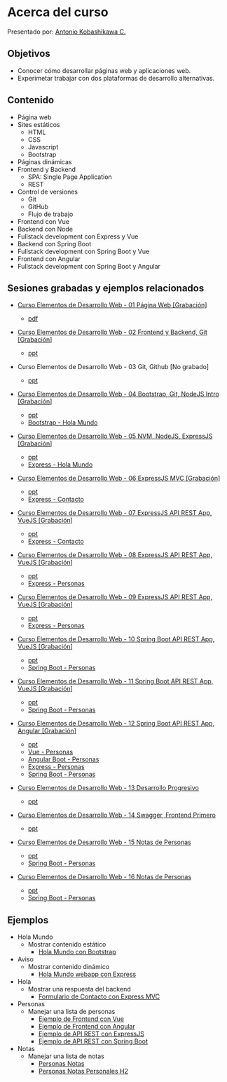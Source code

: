# Acerca del curso

Presentado por: [Antonio Kobashikawa C. ](mailto:akobashikawa@gmail.com?subject=%5BCurso%20Elementos%20de%20Desarrollo%20Web%5D&body=Hola)

## Objetivos

- Conocer cómo desarrollar páginas web y aplicaciones web.
- Experimetar trabajar con dos plataformas de desarrollo alternativas.

## Contenido

- Página web
- Sites estáticos
	- HTML
	- CSS
	- Javascript
	- Bootstrap
- Páginas dinámicas
- Frontend y Backend
	- SPA: Single Page Application
	- REST
- Control de versiones
	- Git
	- GitHub
	- Flujo de trabajo
- Frontend con Vue
- Backend con Node
- Fullstack development con Express y Vue
- Backend con Spring Boot
- Fullstack development con Spring Boot y Vue
- Frontend con Angular
- Fullstack development con Spring Boot y Angular

## Sesiones grabadas y ejemplos relacionados

- [Curso Elementos de Desarrollo Web - 01 Página Web [Grabación]](https://youtu.be/ncBT6u6dxAQ)  
	- [pdf](https://github.com/akobashikawa/curso-elementos-desarrollo-web/raw/master/ppt/Curso%20Elementos%20de%20Desarrollo%20Web%20-%20s1.pdf)

- [Curso Elementos de Desarrollo Web - 02 Frontend y Backend, Git [Grabación]](https://youtu.be/bV9Rdkax6JEQ)
	- [ppt](https://github.com/akobashikawa/curso-elementos-desarrollo-web/raw/master/ppt/Curso%20Elementos%20de%20Desarrollo%20Web%20-%20s2.pptx)


- Curso Elementos de Desarrollo Web - 03 Git, Github [No grabado]
	- [ppt](https://github.com/akobashikawa/curso-elementos-desarrollo-web/raw/master/ppt/Curso%20Elementos%20de%20Desarrollo%20Web%20-%20s3.pptx)

- [Curso Elementos de Desarrollo Web - 04 Bootstrap, Git, NodeJS Intro [Grabación]](https://youtu.be/RGSqsLt_Gac)
	- [ppt](https://github.com/akobashikawa/curso-elementos-desarrollo-web/raw/master/ppt/Curso%20Elementos%20de%20Desarrollo%20Web%20-%20s4.pptx)
	- [Bootstrap - Hola Mundo](https://github.com/akobashikawa/hola-mundo)

- [Curso Elementos de Desarrollo Web - 05 NVM, NodeJS, ExpressJS [Grabación]](https://youtu.be/wuA-8To2BCQ)
	- [ppt](https://github.com/akobashikawa/curso-elementos-desarrollo-web/raw/master/ppt/Curso%20Elementos%20de%20Desarrollo%20Web%20-%20s5.pptx)
	- [Express - Hola Mundo](https://github.com/akobashikawa/express-hola-mundo)

- [Curso Elementos de Desarrollo Web - 06 ExpressJS MVC [Grabación]](https://youtu.be/mwBk7PP40HE)
	- [ppt](https://github.com/akobashikawa/curso-elementos-desarrollo-web/raw/master/ppt/Curso%20Elementos%20de%20Desarrollo%20Web%20-%20s6.pptx)
	- [Express - Contacto](https://github.com/akobashikawa/express-contacto)

- [Curso Elementos de Desarrollo Web - 07 ExpressJS API REST App, VueJS [Grabación]](https://youtu.be/NhZUtPdGFEI)
	- [ppt](https://github.com/akobashikawa/curso-elementos-desarrollo-web/raw/master/ppt/Curso%20Elementos%20de%20Desarrollo%20Web%20-%20s7.pptx)
	- [Express - Contacto](https://github.com/akobashikawa/express-contacto)

- [Curso Elementos de Desarrollo Web - 08 ExpressJS API REST App, VueJS [Grabación]](https://youtu.be/2Uj9WNmaWsw)
	- [ppt](https://github.com/akobashikawa/curso-elementos-desarrollo-web/raw/master/ppt/Curso%20Elementos%20de%20Desarrollo%20Web%20-%20s8.pptx)
	- [Express - Personas](https://github.com/akobashikawa/express-personas)

- [Curso Elementos de Desarrollo Web - 09 ExpressJS API REST App, VueJS [Grabación]](https://youtu.be/hzuv6zbsKX0)
	- [ppt](https://github.com/akobashikawa/curso-elementos-desarrollo-web/raw/master/ppt/Curso%20Elementos%20de%20Desarrollo%20Web%20-%20s9.pptx)
	- [Express - Personas](https://github.com/akobashikawa/express-personas)

- [Curso Elementos de Desarrollo Web - 10 Spring Boot API REST App, VueJS [Grabación]](https://youtu.be/FSC6yZYqGEs)
	- [ppt](https://github.com/akobashikawa/curso-elementos-desarrollo-web/raw/master/ppt/Curso%20Elementos%20de%20Desarrollo%20Web%20-%20s10.pptx)
	- [Spring Boot - Personas](https://github.com/akobashikawa/springboot-personas)

- [Curso Elementos de Desarrollo Web - 11 Spring Boot API REST App, VueJS [Grabación]](https://youtu.be/tp1F_yF4J7A)
	- [ppt](https://github.com/akobashikawa/curso-elementos-desarrollo-web/raw/master/ppt/Curso%20Elementos%20de%20Desarrollo%20Web%20-%20s11.pptx)
	- [Spring Boot - Personas](https://github.com/akobashikawa/springboot-personas)

- [Curso Elementos de Desarrollo Web - 12 Spring Boot API REST App, Angular [Grabación]](https://youtu.be/Bl0KkhOjnOU)
	- [ppt](https://github.com/akobashikawa/curso-elementos-desarrollo-web/raw/master/ppt/Curso%20Elementos%20de%20Desarrollo%20Web%20-%20s12.pptx)
	- [Vue - Personas](https://github.com/akobashikawa/vue-personas)
	- [Angular Boot - Personas](https://github.com/akobashikawa/angular-personas)
	- [Express - Personas](https://github.com/akobashikawa/express-personas)
	- [Spring Boot - Personas](https://github.com/akobashikawa/springboot-personas)

- [Curso Elementos de Desarrollo Web - 13 Desarrollo Progresivo](https://youtu.be/BA6sflzJbsU)
	- [ppt](https://github.com/akobashikawa/curso-elementos-desarrollo-web/raw/master/ppt/Curso%20Elementos%20de%20Desarrollo%20Web%20-%20s13.pptx)

- [Curso Elementos de Desarrollo Web - 14 Swagger, Frontend Primero](https://youtu.be/mn9cSkFsV48)
	- [ppt](https://github.com/akobashikawa/curso-elementos-desarrollo-web/raw/master/ppt/Curso%20Elementos%20de%20Desarrollo%20Web%20-%20s14.pptx)

- [Curso Elementos de Desarrollo Web - 15 Notas de Personas](https://youtu.be/4C0DX56Qg8s)
	- [ppt](https://github.com/akobashikawa/curso-elementos-desarrollo-web/raw/master/ppt/Curso%20Elementos%20de%20Desarrollo%20Web%20-%20s15.pptx)
	- [Spring Boot - Personas](https://github.com/akobashikawa/springboot-personas)

- [Curso Elementos de Desarrollo Web - 16 Notas de Personas](https://youtu.be/03pHvQ9_p20)
	- [ppt](https://github.com/akobashikawa/curso-elementos-desarrollo-web/raw/master/ppt/Curso%20Elementos%20de%20Desarrollo%20Web%20-%20s16.pptx)
	- [Spring Boot - Personas](https://github.com/akobashikawa/springboot-personas)

## Ejemplos

- Hola Mundo
	- Mostrar contenido estático
		- [Hola Mundo con Bootstrap](https://github.com/akobashikawa/hola-mundo)
- Aviso
	- Mostrar contenido dinámico
		- [Hola Mundo webapp con Express](https://github.com/akobashikawa/express-hola-mundo)
- Hola
	- Mostrar una respuesta del backend
		- [Formulario de Contacto con Express MVC](https://github.com/akobashikawa/express-contacto)
- Personas
	- Manejar una lista de personas
		- [Ejemplo de Frontend con Vue](https://github.com/akobashikawa/vue-personas)
		- [Ejemplo de Frontend con Angular](https://github.com/akobashikawa/angular-personas)
		- [Ejemplo de API REST con ExpressJS](https://github.com/akobashikawa/express-personas)
		- [Ejemplo de API REST con Spring Boot](https://github.com/akobashikawa/springboot-personas)
- Notas
	- Manejar una lista de notas
		- [Personas Notas](https://github.com/akobashikawa/springboot-personas/tree/personas-notas)
		- [Personas Notas Personales H2](https://github.com/akobashikawa/springboot-personas/tree/personas-notas-personales-h2)